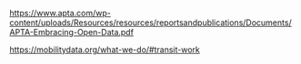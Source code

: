 https://www.apta.com/wp-content/uploads/Resources/resources/reportsandpublications/Documents/APTA-Embracing-Open-Data.pdf

https://mobilitydata.org/what-we-do/#transit-work


